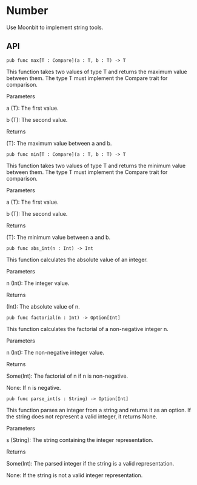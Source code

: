 # Number
Use Moonbit to implement string tools.
## API
```
pub func max[T : Compare](a : T, b : T) -> T
```
This function takes two values of type T and returns the maximum value between them. The type T must implement the Compare trait for comparison.

Parameters

a (T): The first value.

b (T): The second value.

Returns

(T): The maximum value between a and b.
```
pub func min[T : Compare](a : T, b : T) -> T
```
This function takes two values of type T and returns the minimum value between them. The type T must implement the Compare trait for comparison.

Parameters

a (T): The first value.

b (T): The second value.

Returns

(T): The minimum value between a and b.
```
pub func abs_int(n : Int) -> Int
```
This function calculates the absolute value of an integer.

Parameters

n (Int): The integer value.

Returns

(Int): The absolute value of n.

```
pub func factorial(n : Int) -> Option[Int]
```
This function calculates the factorial of a non-negative integer n.

Parameters

n (Int): The non-negative integer value.

Returns

Some(Int): The factorial of n if n is non-negative.

None: If n is negative.
```
pub func parse_int(s : String) -> Option[Int]
```
This function parses an integer from a string and returns it as an option. If the string does not represent a valid integer, it returns None.

Parameters

s (String): The string containing the integer representation.

Returns

Some(Int): The parsed integer if the string is a valid representation.

None: If the string is not a valid integer representation.